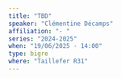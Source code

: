 ```yaml
---
title: "TBD"
speaker: "Clémentine Décamps"
affiliation: "- "
series: "2024-2025"
when: "19/06/2025 - 14:00"
type: bigre
where: "Taillefer R31"
---
```

